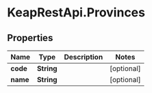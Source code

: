 # KeapRestApi.Provinces

## Properties

Name | Type | Description | Notes
------------ | ------------- | ------------- | -------------
**code** | **String** |  | [optional] 
**name** | **String** |  | [optional] 



